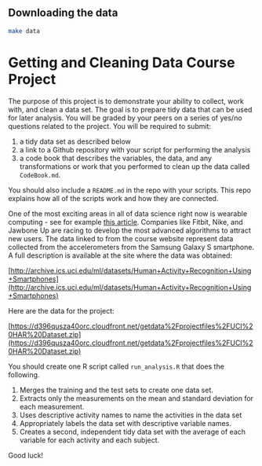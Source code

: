 
## Downloading the data

```bash
make data
```


# Getting and Cleaning Data Course Project

The purpose of this project is to demonstrate your ability to collect, work
with, and clean a data set. The goal is to prepare tidy data that can be used
for later analysis. You will be graded by your peers on a series of yes/no
questions related to the project. You will be required to submit:

1. a tidy data set as described below
1. a link to a Github repository with your script for performing the analysis
1. a code book that describes the variables, the data, and any transformations
    or work that you performed to clean up the data called `CodeBook.md`.

You should also include a `README.md` in the repo with your scripts. This repo
explains how all of the scripts work and how they are connected.

One of the most exciting areas in all of data science right now is wearable
computing - see for example [this article](http://www.insideactivitytracking.com/data-science-activity-tracking-and-the-battle-for-the-worlds-top-sports-brand/). Companies like Fitbit, Nike, and Jawbone Up are racing to develop the most
advanced algorithms to attract new users. The data linked to from the course
website represent data collected from the accelerometers from the Samsung
Galaxy S smartphone. A full description is available at the site where the
data was obtained:

[http://archive.ics.uci.edu/ml/datasets/Human+Activity+Recognition+Using+Smartphones](http://archive.ics.uci.edu/ml/datasets/Human+Activity+Recognition+Using+Smartphones)

Here are the data for the project:

[https://d396qusza40orc.cloudfront.net/getdata%2Fprojectfiles%2FUCI%20HAR%20Dataset.zip](https://d396qusza40orc.cloudfront.net/getdata%2Fprojectfiles%2FUCI%20HAR%20Dataset.zip)

You should create one R script called `run_analysis.R` that does the following.

1. Merges the training and the test sets to create one data set.
1. Extracts only the measurements on the mean and standard
    deviation for each measurement.
1. Uses descriptive activity names to name the activities in the data set
1. Appropriately labels the data set with descriptive variable names.
1. Creates a second, independent tidy data set with the average of each
    variable for each activity and each subject.

Good luck!